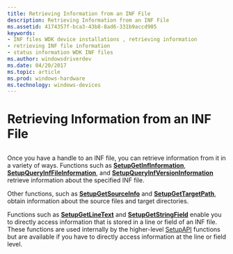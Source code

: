 ```yaml
---
title: Retrieving Information from an INF File
description: Retrieving Information from an INF File
ms.assetid: 4174357f-bca3-43b8-8ad6-331b9accd905
keywords:
- INF files WDK device installations , retrieving information
- retrieving INF file information
- status information WDK INF files
ms.author: windowsdriverdev
ms.date: 04/20/2017
ms.topic: article
ms.prod: windows-hardware
ms.technology: windows-devices
---
```


# Retrieving Information from an INF File


## <a href="" id="ddk-retrieving-information-from-an-inf-file-dg"></a>


Once you have a handle to an INF file, you can retrieve information from it in a variety of ways. Functions such as [**SetupGetInfInformation**](https://msdn.microsoft.com/library/windows/desktop/aa377383), [**SetupQueryInfFileInformation**](https://msdn.microsoft.com/library/windows/desktop/aa377416), and [**SetupQueryInfVersionInformation**](https://msdn.microsoft.com/library/windows/desktop/aa377418) retrieve information about the specified INF file.

Other functions, such as [**SetupGetSourceInfo**](https://msdn.microsoft.com/library/windows/desktop/aa377392) and [**SetupGetTargetPath**](https://msdn.microsoft.com/library/windows/desktop/aa377394), obtain information about the source files and target directories.

Functions such as [**SetupGetLineText**](https://msdn.microsoft.com/library/windows/desktop/aa377388) and [**SetupGetStringField**](https://msdn.microsoft.com/library/windows/desktop/aa377393) enable you to directly access information that is stored in a line or field of an INF file. These functions are used internally by the higher-level [SetupAPI](setupapi.md) functions but are available if you have to directly access information at the line or field level.

 

 





